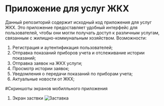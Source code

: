 # Приложение для услуг ЖКХ
Данный репозиторий содержит исходный код приложения для услуг ЖКХ. Это приложение предоставляет удобный интерфейс для пользователей, чтобы они могли получать доступ к различным услугам, связанным с жилищно-коммунальным хозяйством.
Возможности:
1. Регистрация и аутентификация пользователей;
2. Отправка показаний приборов учета и отслеживание истории показаний;
3. Отправка заявок на ЖКХ услуги;
4. Просмотр истории заявок;
5. Уведомления о передачи показаний по приборам учета;
6. Актуальные новости от ЖКХ;

#Скриншоты экранов мобилльного приложения

1. Экран заствки
![Заставка](https://github.com/Ignat1902/Housing_and_communal_services/assets/55736900/d5b666e0-1c71-4ee0-8c80-f35bdc4c5634)
